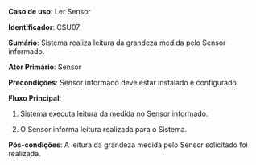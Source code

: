 **Caso de uso**: Ler Sensor

**Identificador**: CSU07

**Sumário**: Sistema realiza leitura da grandeza medida pelo Sensor informado.

**Ator Primário**: Sensor

**Precondições**: Sensor informado deve estar instalado e configurado.

**Fluxo Principal**:

1. Sistema executa leitura da medida no Sensor informado.

2. O Sensor informa leitura realizada para o Sistema.

**Pós-condições**: A leitura da grandeza medida pelo Sensor solicitado foi realizada. 
